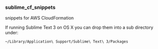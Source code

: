 ### sublime_cf_snippets
snippets for AWS CloudFormation

If running Sublime Text 3 on OS X you can drop them into a sub directory under:

```
~/Library/Application\ Support/Sublime\ Text\ 3/Packages
```
